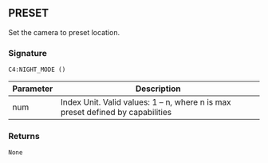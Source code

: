 ## PRESET

Set the camera to preset location.


### Signature

`C4:NIGHT_MODE ()`


| Parameter | Description |
| --- | --- |
| num | Index Unit. Valid values: 1 – n, where n is max preset defined by capabilities |


### Returns

`None`
